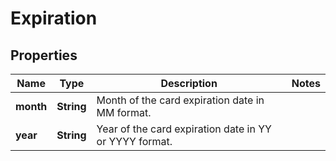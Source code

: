 
# Expiration

## Properties
Name | Type | Description | Notes
------------ | ------------- | ------------- | -------------
**month** | **String** | Month of the card expiration date in MM format. | 
**year** | **String** | Year of the card expiration date in YY or YYYY format. | 



